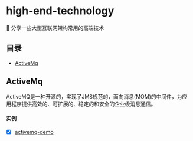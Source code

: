 # high-end-technology

:dragon_face: 分享一些大型互联网架构常用的高端技术

目录
-----------------

- [ActiveMq](#ActiveMq)

## ActiveMq ##

ActiveMQ是一种开源的，实现了JMS规范的，面向消息(MOM)的中间件，为应用程序提供高效的、可扩展的、稳定的和安全的企业级消息通信。

#### 实例

* [x] [activemq-demo](https://github.com/yandongquan/high-end-technology/tree/master/activemq-demo)
